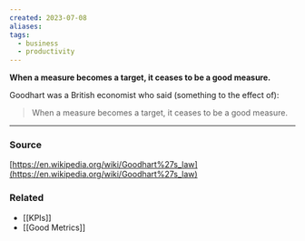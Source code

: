 ```yaml
---
created: 2023-07-08
aliases: 
tags:
  - business
  - productivity
---
```

**When a measure becomes a target, it ceases to be a good measure.**

Goodhart was a British economist who said (something to the effect of):

> When a measure becomes a target, it ceases to be a good measure.
> 

****
### Source

[https://en.wikipedia.org/wiki/Goodhart%27s_law](https://en.wikipedia.org/wiki/Goodhart%27s_law) 

### Related
- [[KPIs]] 
- [[Good Metrics]]